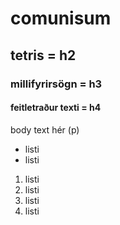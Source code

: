 # comunisum


## tetris = h2

### millifyrirsögn = h3

#### feitletraður texti = h4

body text hér (p) 

* listi
* listi

1. listi
2. listi
3. listi
4. listi
